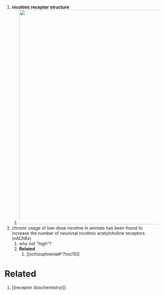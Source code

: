 1. **nicotinic receptor structure**
	1. <img src="https://upload.wikimedia.org/wikipedia/commons/1/13/NAChR.png" width=700 />
2. chronic usage of low-dose nicotine in animals has been found to increase the number of neuronal nicotinic acetylcholine receptors (nAChRs)
	1. why not "high"?
	2. **Related**
		1. [[schizophrenia#^7cec15]]

# Related
1. [[receptor (biochemistry)]]